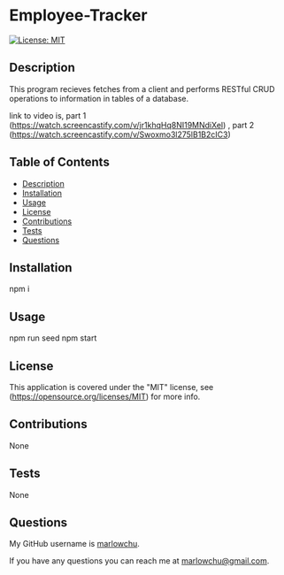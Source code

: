# Employee-Tracker
 
 
  [![License: MIT](https://img.shields.io/badge/License-MIT-yellow)](https://opensource.org/licenses/MIT)
  

  ## Description

  This program recieves fetches from a client and performs RESTful CRUD operations to information in tables of a database.

  link to video is, part 1 (https://watch.screencastify.com/v/jr1khqHq8NI19MNdiXel) , part 2 (https://watch.screencastify.com/v/Swoxmo3l275lB1B2cIC3)

  ## Table of Contents

  * [Description](#description)
  * [Installation](#installation)
  * [Usage](#usage)
  * [License](#license)
  * [Contributions](#contributions)
  * [Tests](#tests)
  * [Questions](#questions)
 
  ## Installation

  npm i


  ## Usage
  
  npm run seed
  npm start

  ## License

  This application is covered under the "MIT" license, see (https://opensource.org/licenses/MIT) for more info.
  

  ## Contributions

  None


  ## Tests

  None
 

  ## Questions  
  
  My GitHub username is [marlowchu](https://github.com/marlowchu).

  If you have any questions you can reach me at marlowchu@gmail.com.
  
